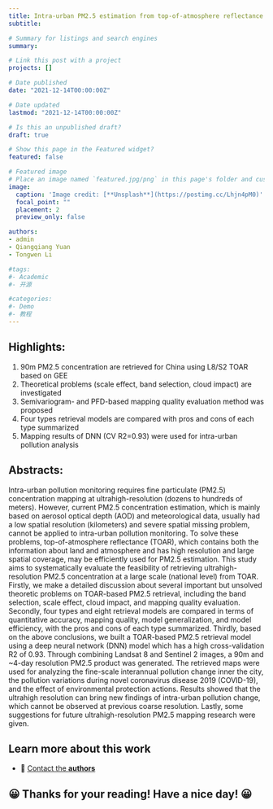 ```yaml
---
title: Intra-urban PM2.5 estimation from top-of-atmosphere reflectance with machine learning: theories, methods, and applications
subtitle: 

# Summary for listings and search engines
summary: 

# Link this post with a project
projects: []

# Date published
date: "2021-12-14T00:00:00Z"

# Date updated
lastmod: "2021-12-14T00:00:00Z"

# Is this an unpublished draft?
draft: true

# Show this page in the Featured widget?
featured: false

# Featured image
# Place an image named `featured.jpg/png` in this page's folder and customize its options here.
image:
  caption: 'Image credit: [**Unsplash**](https://postimg.cc/Lhjn4pM0)'
  focal_point: ""
  placement: 2
  preview_only: false

authors:
- admin
- Qiangqiang Yuan
- Tongwen Li

#tags:
#- Academic
#- 开源

#categories:
#- Demo
#- 教程
---
```


## Highlights:

1. 90m PM2.5 concentration are retrieved for China using L8/S2 TOAR based on GEE
2. Theoretical problems (scale effect, band selection, cloud impact) are investigated
3. Semivariogram- and PFD-based mapping quality evaluation method was proposed
4. Four types retrieval models are compared with pros and cons of each type summarized
5. Mapping results of DNN (CV R2=0.93) were used for intra-urban pollution analysis

## Abstracts: 

Intra-urban pollution monitoring requires fine particulate (PM2.5) concentration mapping at ultrahigh-resolution (dozens to hundreds of meters). However, current PM2.5 concentration estimation, which is mainly based on aerosol optical depth (AOD) and meteorological data, usually had a low spatial resolution (kilometers) and severe spatial missing problem, cannot be applied to intra-urban pollution monitoring. To solve these problems, top-of-atmosphere reflectance (TOAR), which contains both the information about land and atmosphere and has high resolution and large spatial coverage, may be efficiently used for PM2.5 estimation. This study aims to systematically evaluate the feasibility of retrieving ultrahigh-resolution PM2.5 concentration at a large scale (national level) from TOAR. Firstly, we make a detailed discussion about several important but unsolved theoretic problems on TOAR-based PM2.5 retrieval, including the band selection, scale effect, cloud impact, and mapping quality evaluation. Secondly, four types and eight retrieval models are compared in terms of quantitative accuracy, mapping quality, model generalization, and model efficiency, with the pros and cons of each type summarized. Thirdly, based on the above conclusions, we built a TOAR-based PM2.5 retrieval model using a deep neural network (DNN) model which has a high cross-validation R2 of 0.93. Through combining Landsat 8 and Sentinel 2 images, a 90m and ~4-day resolution PM2.5 product was generated. The retrieved maps were used for analyzing the fine-scale interannual pollution change inner the city, the pollution variations during novel coronavirus disease 2019 (COVID-19), and the effect of environmental protection actions. Results showed that the ultrahigh resolution can bring new findings of intra-urban pollution change, which cannot be observed at previous coarse resolution. Lastly, some suggestions for future ultrahigh-resolution PM2.5 mapping research were given.

## Learn more about this work

- 💬 [Contact the **authors**](https://happy-poitras-e5a301.netlify.app/#contact) 

## 😀 Thanks for your reading! Have a nice day! 😀 
